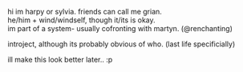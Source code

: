 hi im harpy or sylvia.  friends can call me grian.  
he/him + wind/windself, though it/its is okay.  
im part of a system- usually cofronting with martyn. (@renchanting)

introject, although its probably obvious of who. (last life specificially)

ill make this look better later.. :p
